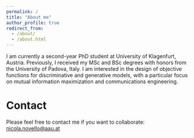 ```yaml
---
permalink: /
title: "About me"
author_profile: true
redirect_from: 
  - /about/
  - /about.html
---
```


I am currently a second-year PhD student at University of Klagenfurt, Austria. Previously, I received my MSc and BSc degrees with honors from the University of Padova, Italy. I am interested in the design of objective functions for discriminative and generative models, with a particular focus on mutual information maximization and communications engineering.


Contact
======
Please feel free to contact me if you want to collaborate: nicola.novello@aau.at





